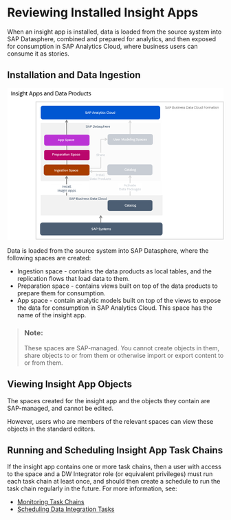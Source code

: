 <!-- loio644648756d334daaaf35d4fc9a0feeda -->

# Reviewing Installed Insight Apps

When an insight app is installed, data is loaded from the source system into SAP Datasphere, combined and prepared for analytics, and then exposed for consumption in SAP Analytics Cloud, where business users can consume it as stories.



## Installation and Data Ingestion

![](images/BDC_diagram_-_no_DBX_only_insight_apps_6ab7f36.png)

Data is loaded from the source system into SAP Datasphere, where the following spaces are created:

-   Ingestion space - contains the data products as local tables, and the replication flows that load data to them.
-   Preparation space - contains views built on top of the data products to prepare them for consumption.
-   App space - contain analytic models built on top of the views to expose the data for consumption in SAP Analytics Cloud. This space has the name of the insight app.

> ### Note:  
> These spaces are SAP-managed. You cannot create objects in them, share objects to or from them or otherwise import or export content to or from them.



<a name="loio644648756d334daaaf35d4fc9a0feeda__section_rf1_vzd_zcc"/>

## Viewing Insight App Objects

The spaces created for the insight app and the objects they contain are SAP-managed, and cannot be edited.

However, users who are members of the relevant spaces can view these objects in the standard editors.



<a name="loio644648756d334daaaf35d4fc9a0feeda__section_ds5_312_d2c"/>

## Running and Scheduling Insight App Task Chains

If the insight app contains one or more task chains, then a user with access to the space and a DW Integrator role \(or equivalent privileges\) must run each task chain at least once, and should then create a schedule to run the task chain regularly in the future. For more information, see:

-   [Monitoring Task Chains](Data-Integration-Monitor/monitoring-task-chains-4142201.md)
-   [Scheduling Data Integration Tasks](Data-Integration-Monitor/scheduling-data-integration-tasks-7fa0762.md)

